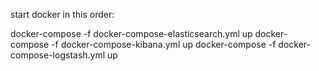 start docker in this order:

docker-compose -f docker-compose-elasticsearch.yml up
docker-compose -f docker-compose-kibana.yml up
docker-compose -f docker-compose-logstash.yml up
